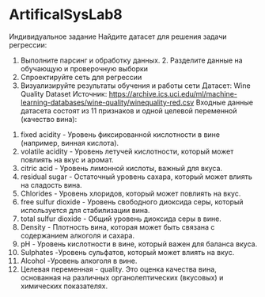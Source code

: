 # ArtificalSysLab8
Индивидуальное задание
Найдите датасет для решения задачи регрессии:
1. Выполните парсинг и обработку данных. 2. Разделите данные на обучающую и проверочную выборки
3. Спроектируйте сеть для регрессии
4. Визуализируйте результаты обучения и работы сети
Датасет: Wine Quality Dataset
Источник: https://archive.ics.uci.edu/ml/machine-learning-databases/wine-quality/winequality-red.csv
Входные данные датасета состоят из 11 признаков и одной целевой переменной (качество вина):
1) fixed acidity - Уровень фиксированной кислотности в вине (например, винная кислота).
2) volatile acidity - Уровень летучей кислотности, который может повлиять на вкус и аромат.
3) citric acid - Уровень лимонной кислоты, важный для вкуса.
4) residual sugar - Остаточный уровень сахара, который может влиять на сладость вина.
5) Chlorides - Уровень хлоридов, который может повлиять на вкус.
6) free sulfur dioxide - Уровень свободного диоксида серы, который используется для стабилизации вина.
7) total sulfur dioxide - Общий уровень диоксида серы в вине.
8) Density - Плотность вина, которая может быть связана с содержанием алкоголя и сахара.
9) pH - Уровень кислотности в вине, который важен для баланса вкуса.
10) Sulphates -Уровень сульфатов, который может влиять на вкус.
11) Alcohol -Уровень алкоголя в вине.
12) Целевая переменная - quality. Это оценка качества вина, основанная на различных органолептических (вкусовых) и химических
показателях.
